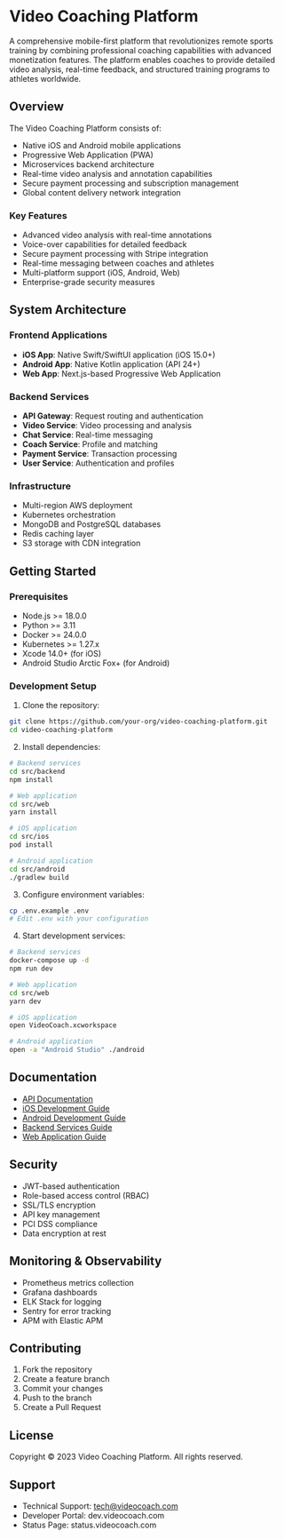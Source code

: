 # Video Coaching Platform

A comprehensive mobile-first platform that revolutionizes remote sports training by combining professional coaching capabilities with advanced monetization features. The platform enables coaches to provide detailed video analysis, real-time feedback, and structured training programs to athletes worldwide.

## Overview

The Video Coaching Platform consists of:

- Native iOS and Android mobile applications
- Progressive Web Application (PWA)
- Microservices backend architecture
- Real-time video analysis and annotation capabilities
- Secure payment processing and subscription management
- Global content delivery network integration

### Key Features

- Advanced video analysis with real-time annotations
- Voice-over capabilities for detailed feedback
- Secure payment processing with Stripe integration
- Real-time messaging between coaches and athletes
- Multi-platform support (iOS, Android, Web)
- Enterprise-grade security measures

## System Architecture

### Frontend Applications

- **iOS App**: Native Swift/SwiftUI application (iOS 15.0+)
- **Android App**: Native Kotlin application (API 24+)
- **Web App**: Next.js-based Progressive Web Application

### Backend Services

- **API Gateway**: Request routing and authentication
- **Video Service**: Video processing and analysis
- **Chat Service**: Real-time messaging
- **Coach Service**: Profile and matching
- **Payment Service**: Transaction processing
- **User Service**: Authentication and profiles

### Infrastructure

- Multi-region AWS deployment
- Kubernetes orchestration
- MongoDB and PostgreSQL databases
- Redis caching layer
- S3 storage with CDN integration

## Getting Started

### Prerequisites

- Node.js >= 18.0.0
- Python >= 3.11
- Docker >= 24.0.0
- Kubernetes >= 1.27.x
- Xcode 14.0+ (for iOS)
- Android Studio Arctic Fox+ (for Android)

### Development Setup

1. Clone the repository:
```bash
git clone https://github.com/your-org/video-coaching-platform.git
cd video-coaching-platform
```

2. Install dependencies:
```bash
# Backend services
cd src/backend
npm install

# Web application
cd src/web
yarn install

# iOS application
cd src/ios
pod install

# Android application
cd src/android
./gradlew build
```

3. Configure environment variables:
```bash
cp .env.example .env
# Edit .env with your configuration
```

4. Start development services:
```bash
# Backend services
docker-compose up -d
npm run dev

# Web application
cd src/web
yarn dev

# iOS application
open VideoCoach.xcworkspace

# Android application
open -a "Android Studio" ./android
```

## Documentation

- [API Documentation](docs/api)
- [iOS Development Guide](src/ios/README.md)
- [Android Development Guide](src/android/README.md)
- [Backend Services Guide](src/backend/README.md)
- [Web Application Guide](src/web/README.md)

## Security

- JWT-based authentication
- Role-based access control (RBAC)
- SSL/TLS encryption
- API key management
- PCI DSS compliance
- Data encryption at rest

## Monitoring & Observability

- Prometheus metrics collection
- Grafana dashboards
- ELK Stack for logging
- Sentry for error tracking
- APM with Elastic APM

## Contributing

1. Fork the repository
2. Create a feature branch
3. Commit your changes
4. Push to the branch
5. Create a Pull Request

## License

Copyright © 2023 Video Coaching Platform. All rights reserved.

## Support

- Technical Support: tech@videocoach.com
- Developer Portal: dev.videocoach.com
- Status Page: status.videocoach.com
